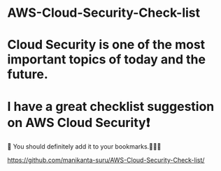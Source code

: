 # AWS-Cloud-Security-Check-list

# Cloud Security is one of the most important topics of today and the future. 

# I have a great checklist suggestion on AWS Cloud Security❗️

🤩 You should definitely add it to your bookmarks.🤞🏻🌝

https://github.com/manikanta-suru/AWS-Cloud-Security-Check-list/
